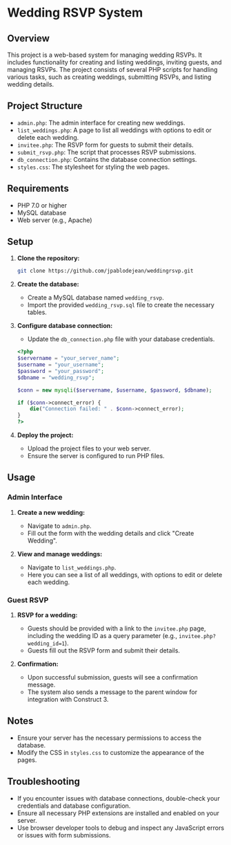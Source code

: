 # Wedding RSVP System

## Overview

This project is a web-based system for managing wedding RSVPs. It includes functionality for creating and listing weddings, inviting guests, and managing RSVPs. The project consists of several PHP scripts for handling various tasks, such as creating weddings, submitting RSVPs, and listing wedding details.

## Project Structure

- `admin.php`: The admin interface for creating new weddings.
- `list_weddings.php`: A page to list all weddings with options to edit or delete each wedding.
- `invitee.php`: The RSVP form for guests to submit their details.
- `submit_rsvp.php`: The script that processes RSVP submissions.
- `db_connection.php`: Contains the database connection settings.
- `styles.css`: The stylesheet for styling the web pages.

## Requirements

- PHP 7.0 or higher
- MySQL database
- Web server (e.g., Apache)

## Setup

1. **Clone the repository:**

    ```bash
    git clone https://github.com/jpablodejean/weddingrsvp.git
    ```

2. **Create the database:**

    - Create a MySQL database named `wedding_rsvp`.
    - Import the provided `wedding_rsvp.sql` file to create the necessary tables.

3. **Configure database connection:**

    - Update the `db_connection.php` file with your database credentials.

    ```php
    <?php
    $servername = "your_server_name";
    $username = "your_username";
    $password = "your_password";
    $dbname = "wedding_rsvp";

    $conn = new mysqli($servername, $username, $password, $dbname);

    if ($conn->connect_error) {
        die("Connection failed: " . $conn->connect_error);
    }
    ?>
    ```

4. **Deploy the project:**

    - Upload the project files to your web server.
    - Ensure the server is configured to run PHP files.

## Usage

### Admin Interface

1. **Create a new wedding:**

    - Navigate to `admin.php`.
    - Fill out the form with the wedding details and click "Create Wedding".

2. **View and manage weddings:**

    - Navigate to `list_weddings.php`.
    - Here you can see a list of all weddings, with options to edit or delete each wedding.

### Guest RSVP

1. **RSVP for a wedding:**

    - Guests should be provided with a link to the `invitee.php` page, including the wedding ID as a query parameter (e.g., `invitee.php?wedding_id=1`).
    - Guests fill out the RSVP form and submit their details.

2. **Confirmation:**

    - Upon successful submission, guests will see a confirmation message.
    - The system also sends a message to the parent window for integration with Construct 3.



## Notes

- Ensure your server has the necessary permissions to access the database.
- Modify the CSS in `styles.css` to customize the appearance of the pages.

## Troubleshooting

- If you encounter issues with database connections, double-check your credentials and database configuration.
- Ensure all necessary PHP extensions are installed and enabled on your server.
- Use browser developer tools to debug and inspect any JavaScript errors or issues with form submissions.




